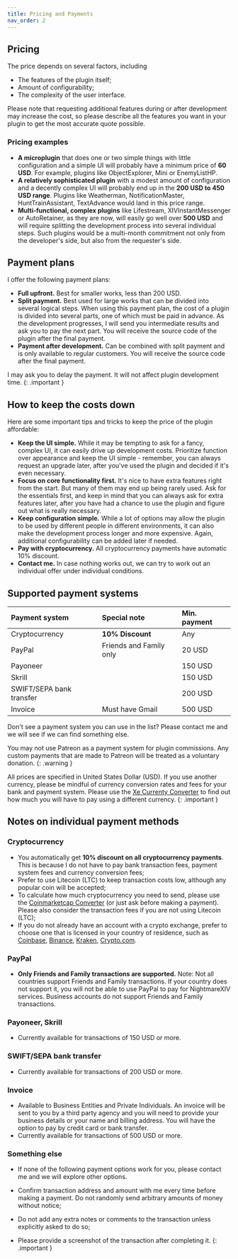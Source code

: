 ```yaml
---
title: Pricing and Payments
nav_order: 2
---
```


## Pricing
The price depends on several factors, including
- The features of the plugin itself;
- Amount of configurability;
- The complexity of the user interface.

Please note that requesting additional features during or after development may increase the cost, so please describe all the features you want in your plugin to get the most accurate quote possible. 

### Pricing examples
- **A microplugin** that does one or two simple things with little configuration and a simple UI will probably have a minimum price of **60 USD**. For example, plugins like ObjectExplorer, Mini or EnemyListHP.
- **A relatively sophisticated plugin** with a modest amount of configuration and a decently complex UI will probably end up in the **200 USD to 450 USD range**. Plugins like Weatherman, NotificationMaster, HuntTrainAssistant, TextAdvance would land in this price range.
- **Multi-functional, complex plugins** like Lifestream, XIVInstantMessenger or AutoRetainer, as they are now, will easily go well over **500 USD** and will require splitting the development process into several individual steps. Such plugins would be a multi-month commitment not only from the developer's side, but also from the requester's side.

## Payment plans
I offer the following payment plans:
- **Full upfront.** Best for smaller works, less than 200 USD. 
- **Split payment.** Best used for large works that can be divided into several logical steps. When using this payment plan, the cost of a plugin is divided into several parts, one of which must be paid in advance. As the development progresses, I will send you intermediate results and ask you to pay the next part. You will receive the source code of the plugin after the final payment.
- **Payment after development.** Can be combined with split payment and is only available to regular customers. You will receive the source code after the final payment.

I may ask you to delay the payment. It will not affect plugin development time. 
{: .important }

## How to keep the costs down
Here are some important tips and tricks to keep the price of the plugin affordable:
- **Keep the UI simple.** While it may be tempting to ask for a fancy, complex UI, it can easily drive up development costs. Prioritize function over appearance and keep the UI simple - remember, you can always request an upgrade later, after you've used the plugin and decided if it's even necessary.
- **Focus on core functionality first.** It's nice to have extra features right from the start. But many of them may end up being rarely used. Ask for the essentials first, and keep in mind that you can always ask for extra features later, after you have had a chance to use the plugin and figure out what is really necessary.
- **Keep configuration simple.** While a lot of options may allow the plugin to be used by different people in different environments, it can also make the development process longer and more expensive. Again, additional configurability can be added later if needed.
- **Pay with cryptocurrency.** All cryptocurrency payments have automatic 10% discount. 
- **Contact me.** In case nothing works out, we can try to work out an individual offer under individual conditions. 

## Supported payment systems

| Payment system  | Special note | Min. payment |
|:----------------|:------------------|:------|
| Cryptocurrency | **10% Discount** | Any |
| PayPal | Friends and Family only | 20 USD |
| Payoneer | | 150 USD |
| Skrill | | 150 USD |
| SWIFT/SEPA bank transfer | | 200 USD |
| Invoice | Must have Gmail | 500 USD |

Don't see a payment system you can use in the list? Please contact me and we will see if we can find something else.

You may not use Patreon as a payment system for plugin commissions. Any custom payments that are made to Patreon will be treated as a voluntary donation.
{: .warning }

All prices are specified in United States Dollar (USD). If you use another currency, please be mindful of currency conversion rates and fees for your bank and payment system. Please use the <a href="https://www.xe.com/currencyconverter/convert/" target="_blank">Xe Currenty Converter</a> to find out how much you will have to pay using a different currency.
{: .important }

## Notes on individual payment methods
### Cryptocurrency
- You automatically get **10% discount on all cryptocurrency payments**. This is because I do not have to pay bank transaction fees, payment system fees and currency conversion fees;
- Prefer to use Litecoin (LTC) to keep transaction costs low, although any popular coin will be accepted;
- To calculate how much cryptocurrency you need to send, please use the <a href="https://coinmarketcap.com/converter/" target="_blank">Coinmarketcap Converter</a> (or just ask before making a payment). Please also consider the transaction fees if you are not using Litecoin (LTC);
- If you do not already have an account with a crypto exchange, prefer to choose one that is licensed in your country of residence, such as <a href="https://www.coinbase.com/legal/licenses" target="_blank">Coinbase</a>, <a href="https://www.binance.com/en/legal/licenses" target="_blank">Binance</a>, <a href="https://support.kraken.com/hc/en-us/articles/where-is-kraken-licensed-or-regulated" target="_blank">Kraken</a>, <a href="https://crypto.com/licenses" target="_blank">Crypto.com</a>.

### PayPal
- **Only Friends and Family transactions are supported.** Note: Not all countries support Friends and Family transactions. If your country does not support it, you will not be able to use PayPal to pay for NightmareXIV services. Business accounts do not support Friends and Family transactions.

### Payoneer, Skrill
- Currently available for transactions of 150 USD or more.

### SWIFT/SEPA bank transfer
- Currently available for transactions of 200 USD or more.

### Invoice
- Available to Business Entities and Private Individuals. An invoice will be sent to you by a third party agency and you will need to provide your business details or your name and billing address. You will have the option to pay by credit card or bank transfer.
- Currently available for transactions of 500 USD or more.

### Something else
- If none of the following payment options work for you, please contact me and we will explore other options.

- Confirm transaction address and amount with me every time before making a payment. Do not randomly send arbitrary amounts of money without notice;
- Do not add any extra notes or comments to the transaction unless explicitly asked to do so;
- Please provide a screenshot of the transaction after completing it. 
{: .important }
